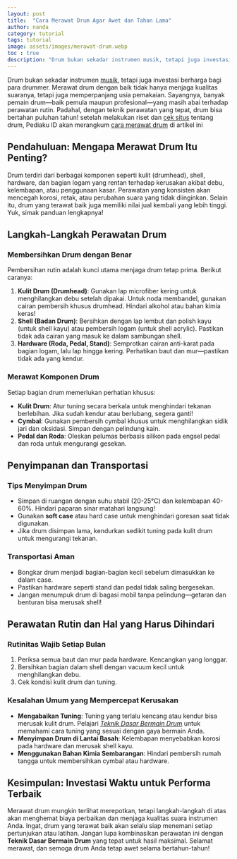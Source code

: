 ```yaml
---
layout: post
title:  "Cara Merawat Drum Agar Awet dan Tahan Lama"
author: nanda
category: tutorial
tags: tutorial
image: assets/images/merawat-drum.webp
toc : true
description: "Drum bukan sekadar instrumen musik, tetapi juga investasi berharga bagi para drummer. Merawat drum dengan baik tidak hanya menjaga kualitas suaranya, tetapi juga memperpanjang usia pemakaian. Sayangnya, banyak pemain drum—baik pemula maupun profesional—yang masih abai terhadap perawatan rutin."
---
```


Drum bukan sekadar instrumen [musik](https://pediaku.id/tempat-nonton-opera-di-indonesia/), tetapi juga investasi berharga bagi para drummer. Merawat drum dengan baik tidak hanya menjaga kualitas suaranya, tetapi juga memperpanjang usia pemakaian. Sayangnya, banyak pemain drum—baik pemula maupun profesional—yang masih abai terhadap perawatan rutin. Padahal, dengan teknik perawatan yang tepat, drum bisa bertahan puluhan tahun! setelah melakukan riset dan [cek situs](http://www.robinsdrumworks.com/) tentang drum, Pediaku ID akan merangkum [cara merawat drum](https://pediaku.id/cara-merawat-drum/) di artikel ini


## Pendahuluan: Mengapa Merawat Drum Itu Penting?

Drum terdiri dari berbagai komponen seperti kulit (drumhead), shell, hardware, dan bagian logam yang rentan terhadap kerusakan akibat debu, kelembapan, atau penggunaan kasar. Perawatan yang konsisten akan mencegah korosi, retak, atau perubahan suara yang tidak diinginkan. Selain itu, drum yang terawat baik juga memiliki nilai jual kembali yang lebih tinggi. Yuk, simak panduan lengkapnya!


## Langkah-Langkah Perawatan Drum

### Membersihkan Drum dengan Benar  
Pembersihan rutin adalah kunci utama menjaga drum tetap prima. Berikut caranya:  
1. **Kulit Drum (Drumhead)**: Gunakan lap microfiber kering untuk menghilangkan debu setelah dipakai. Untuk noda membandel, gunakan cairan pembersih khusus drumhead. Hindari alkohol atau bahan kimia keras!  
2. **Shell (Badan Drum)**: Bersihkan dengan lap lembut dan polish kayu (untuk shell kayu) atau pembersih logam (untuk shell acrylic). Pastikan tidak ada cairan yang masuk ke dalam sambungan shell.  
3. **Hardware (Roda, Pedal, Stand)**: Semprotkan cairan anti-karat pada bagian logam, lalu lap hingga kering. Perhatikan baut dan mur—pastikan tidak ada yang kendur.  

### Merawat Komponen Drum  
Setiap bagian drum memerlukan perhatian khusus:  
- **Kulit Drum**: Atur tuning secara berkala untuk menghindari tekanan berlebihan. Jika sudah kendur atau berlubang, segera ganti!  
- **Cymbal**: Gunakan pembersih cymbal khusus untuk menghilangkan sidik jari dan oksidasi. Simpan dengan pelindung kain.  
- **Pedal dan Roda**: Oleskan pelumas berbasis silikon pada engsel pedal dan roda untuk mengurangi gesekan.  


## Penyimpanan dan Transportasi  

### Tips Menyimpan Drum  
- Simpan di ruangan dengan suhu stabil (20-25°C) dan kelembapan 40-60%. Hindari paparan sinar matahari langsung!  
- Gunakan **soft case** atau hard case untuk menghindari goresan saat tidak digunakan.  
- Jika drum disimpan lama, kendurkan sedikit tuning pada kulit drum untuk mengurangi tekanan.  

### Transportasi Aman  
- Bongkar drum menjadi bagian-bagian kecil sebelum dimasukkan ke dalam case.  
- Pastikan hardware seperti stand dan pedal tidak saling bergesekan.  
- Jangan menumpuk drum di bagasi mobil tanpa pelindung—getaran dan benturan bisa merusak shell!  


## Perawatan Rutin dan Hal yang Harus Dihindari  

### Rutinitas Wajib Setiap Bulan  
1. Periksa semua baut dan mur pada hardware. Kencangkan yang longgar.  
2. Bersihkan bagian dalam shell dengan vacuum kecil untuk menghilangkan debu.  
3. Cek kondisi kulit drum dan tuning.  

### Kesalahan Umum yang Mempercepat Kerusakan  
- **Mengabaikan Tuning**: Tuning yang terlalu kencang atau kendur bisa merusak kulit drum. Pelajari [*Teknik Dasar Bermain Drum*](http://www.robinsdrumworks.com/tutorial/10-teknik-dasar-bermain-drum-yang-wajib-dikuasai/) untuk memahami cara tuning yang sesuai dengan gaya bermain Anda.  
- **Menyimpan Drum di Lantai Basah**: Kelembapan menyebabkan korosi pada hardware dan merusak shell kayu.  
- **Menggunakan Bahan Kimia Sembarangan**: Hindari pembersih rumah tangga untuk membersihkan cymbal atau hardware.  


## Kesimpulan: Investasi Waktu untuk Performa Terbaik  

Merawat drum mungkin terlihat merepotkan, tetapi langkah-langkah di atas akan menghemat biaya perbaikan dan menjaga kualitas suara instrumen Anda. Ingat, drum yang terawat baik akan selalu siap menemani setiap pertunjukan atau latihan. Jangan lupa kombinasikan perawatan ini dengan **Teknik Dasar Bermain Drum** yang tepat untuk hasil maksimal. Selamat merawat, dan semoga drum Anda tetap awet selama bertahun-tahun! 